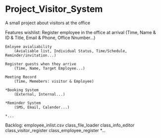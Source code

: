 # Project_Visitor_System
A small project about visitors at the office

Features wishlist:
	Register employee in the office at arrival
		(Time, Name & ID & Title, Email & Phone, Office Nnumber...)
  
	Emloyee avialiability
		(Avialiable list, Individual Status, Time/Schedule, Reminder/invitation...)
  
	Register guests when they arrive
		(Time, Name, Target Employee...)
  
	Meeting Record
		(Time, Memebers: visitor & Employee)
  
	*Booking System
		(External, Internal...)
  
	*Reminder System
		(SMS, Email, Calender...)	
	
	*...

Backlog:
	employee_inlist.csv
	class_file_loader
	class_info_editor
	class_visitor_register
	class_employee_register
	*...
		
	
   
